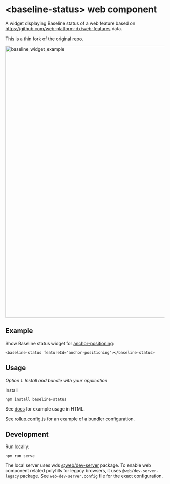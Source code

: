 # &lt;baseline-status> web component

A widget displaying Baseline status of a web feature based on https://github.com/web-platform-dx/web-features data.

This is a thin fork of the original [repo](https://github.com/web-platform-dx/baseline-status).

<img width="859" alt="baseline_widget_example" src="https://github.com/web-platform-dx/baseline-status/assets/1914261/3171ee2d-6949-47c9-8328-b79e467813f7">

## Example

Show Baseline status widget for
[anchor-positioning](https://github.com/web-platform-dx/web-features/blob/main/features/anchor-positioning.yml):

```
<baseline-status featureId="anchor-positioning"></baseline-status>
```

## Usage

_Option 1. Install and bundle with your application_

Install

```
npm install baseline-status
```

See [docs](https://github.com/web-platform-dx/baseline-status/blob/main/docs/index.html)
for example usage in HTML.

See [rollup.config.js](https://github.com/web-platform-dx/baseline-status/blob/main/rollup.config.js)
for an example of a bundler configuration.

## Development

Run locally:

```
npm run serve
```

The local server uses wds [@web/dev-server](https://modern-web.dev/docs/dev-server/overview/) package.
To enable web component related polyfills for legacy browsers, it uses `@web/dev-server-legacy` package.
See `web-dev-server.config` file for the exact configuration.
